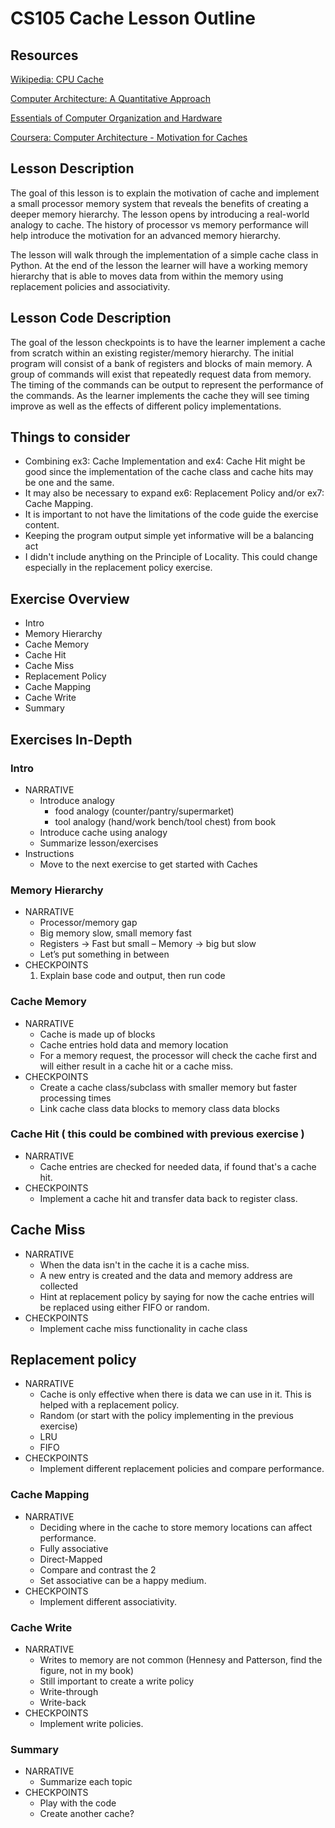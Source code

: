 # CS105 Cache Lesson Outline

## Resources
[Wikipedia: CPU Cache](https://en.wikipedia.org/wiki/CPU_cache)

[Computer Architecture: A Quantitative Approach](https://www.elsevier.com/books/computer-architecture/hennessy/978-0-12-383872-8)

[Essentials of Computer Organization and Hardware](https://www.oreilly.com/library/view/essentials-of-computer/9781284123043/)

[Coursera: Computer Architecture - Motivation for Caches](https://www.coursera.org/learn/comparch/lecture/5girw/motivation-for-caches)

## Lesson Description

The goal of this lesson is to explain the motivation of cache and implement a small processor memory system that reveals the benefits of creating a deeper memory hierarchy. The lesson opens by introducing a real-world analogy to cache. The history of processor vs memory performance will help introduce the motivation for an advanced memory hierarchy. 

The lesson will walk through the implementation of a simple cache class in Python. At the end of the lesson the learner will have a working memory hierarchy that is able to moves data from within the memory using replacement policies and associativity. 

## Lesson Code Description

The goal of the lesson checkpoints is to have the learner implement a cache from scratch within an existing register/memory hierarchy. The initial program will consist of a bank of registers and blocks of main memory. A group of commands will exist that repeatedly request data from memory. The timing of the commands can be output to represent the performance of the commands. As the learner implements the cache they will see timing improve as well as the effects of different policy implementations.

## Things to consider
- Combining ex3: Cache Implementation and ex4: Cache Hit might be good since the implementation of the cache class and cache hits may be one and the same.
- It may also be necessary to expand ex6: Replacement Policy and/or ex7: Cache Mapping.
- It is important to not have the limitations of the code guide the exercise content.
- Keeping the program output simple yet informative will be a balancing act
- I didn't include anything on the Principle of Locality. This could change especially in the replacement policy exercise.

## Exercise Overview

- Intro
- Memory Hierarchy
- Cache Memory
- Cache Hit
- Cache Miss
- Replacement Policy
- Cache Mapping
- Cache Write
- Summary

## Exercises In-Depth
### Intro
- NARRATIVE
  - Introduce analogy
    - food analogy (counter/pantry/supermarket)
    - tool analogy (hand/work bench/tool chest) from book
  - Introduce cache using analogy
  - Summarize lesson/exercises
- Instructions
  - Move to the next exercise to get started with Caches

### Memory Hierarchy
- NARRATIVE
  - Processor/memory gap
  - Big memory slow, small memory fast
  - Registers -> Fast but small – Memory -> big but slow
  - Let’s put something in between
- CHECKPOINTS
  1. Explain base code and output, then run code 

###	Cache Memory
- NARRATIVE
  - Cache is made up of blocks
  - Cache entries hold data and memory location
  - For a memory request, the processor will check the cache first and will either result in a cache hit or a cache miss. 
- CHECKPOINTS
  - Create a cache class/subclass with smaller memory but faster processing times
  - Link cache class data blocks to memory class data blocks

### Cache Hit ( this could be combined with previous exercise )
- NARRATIVE
  - Cache entries are checked for needed data, if found that's a cache hit.
- CHECKPOINTS
  - Implement a cache hit and transfer data back to register class.

## Cache Miss
- NARRATIVE
  - When the data isn't in the cache it is a cache miss.
  - A new entry is created and the data and memory address are collected
  - Hint at replacement policy by saying for now the cache entries will be replaced using either FIFO or random.
- CHECKPOINTS
  - Implement cache miss functionality in cache class

## Replacement policy
- NARRATIVE
  - Cache is only effective when there is data we can use in it. This is helped with a replacement policy.
  - Random (or start with the policy implementing in the previous exercise)
  - LRU
  - FIFO
- CHECKPOINTS
  - Implement different replacement policies and compare performance.

### Cache Mapping
- NARRATIVE
  - Deciding where in the cache to store memory locations can affect performance.
  - Fully associative
  - Direct-Mapped
  - Compare and contrast the 2 
  - Set associative can be a happy medium. 
- CHECKPOINTS
  - Implement different associativity.

### Cache Write
- NARRATIVE
  - Writes to memory are not common (Hennesy and Patterson, find the figure, not in my book)
  - Still important to create a write policy
  - Write-through
  - Write-back
- CHECKPOINTS
  - Implement write policies.

### Summary
- NARRATIVE
  - Summarize each topic
- CHECKPOINTS
  - Play with the code
  - Create another cache?